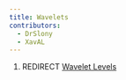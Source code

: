```yaml
---
title: Wavelets
contributors:
  - DrSlony
  - XavAL
---
```


1.  REDIRECT [Wavelet Levels](wavelet_levels)
